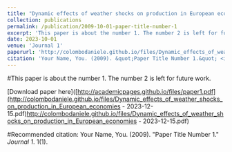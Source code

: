 ```yaml
---
title: "Dynamic effects of weather shocks on production in European economies"
collection: publications
permalink: /publication/2009-10-01-paper-title-number-1
excerpt: 'This paper is about the number 1. The number 2 is left for future work.'
date: 2023-10-01
venue: 'Journal 1'
paperurl: 'http://colombodaniele.github.io/files/Dynamic_effects_of_weather_shocks_on_production_in_European_economies - 2023-12-15.pdf'
citation: 'Your Name, You. (2009). &quot;Paper Title Number 1.&quot; <i>Journal 1</i>. 1(1).'
---
```

#This paper is about the number 1. The number 2 is left for future work.

[Download paper here]([http://academicpages.github.io/files/paper1.pdf](http://colombodaniele.github.io/files/Dynamic_effects_of_weather_shocks_on_production_in_European_economies - 2023-12-15.pdf)http://colombodaniele.github.io/files/Dynamic_effects_of_weather_shocks_on_production_in_European_economies - 2023-12-15.pdf)

#Recommended citation: Your Name, You. (2009). "Paper Title Number 1." <i>Journal 1</i>. 1(1).
